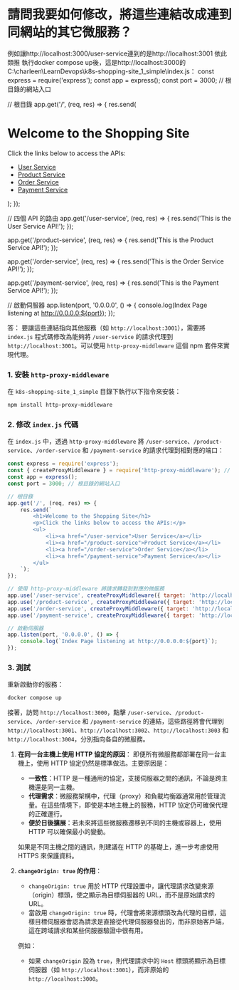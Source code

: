 # 請問我要如何修改，將這些連結改成連到同網站的其它微服務？
例如讓http://localhost:3000/user-service連到的是http://localhost:3001
依此類推
執行docker compose up後，這是http://localhost:3000的C:\charleen\LearnDevops\k8s-shopping-site_1_simple\index.js：
const express = require('express');
const app = express();
const port = 3000; // 根目錄的網站入口

// 根目錄
app.get('/', (req, res) => {
    res.send(
        <h1>Welcome to the Shopping Site</h1>
        <p>Click the links below to access the APIs:</p>
        <ul>
            <li><a href="/user-service">User Service</a></li>
            <li><a href="/product-service">Product Service</a></li>
            <li><a href="/order-service">Order Service</a></li>
            <li><a href="/payment-service">Payment Service</a></li>
        </ul>
    );
});

// 四個 API 的路由
app.get('/user-service', (req, res) => {
    res.send('This is the User Service API!');
});

app.get('/product-service', (req, res) => {
    res.send('This is the Product Service API!');
});

app.get('/order-service', (req, res) => {
    res.send('This is the Order Service API!');
});

app.get('/payment-service', (req, res) => {
    res.send('This is the Payment Service API!');
});

// 啟動伺服器
app.listen(port, '0.0.0.0', () => {
    console.log(Index Page listening at http://0.0.0.0:${port});
});


答：
要讓這些連結指向其他服務（如 `http://localhost:3001`），需要將 `index.js` 程式碼修改為能夠將 `/user-service` 的請求代理到 `http://localhost:3001`。可以使用 `http-proxy-middleware` 這個 npm 套件來實現代理。

### 1. 安裝 `http-proxy-middleware`
在 `k8s-shopping-site_1_simple` 目錄下執行以下指令來安裝：
```bash
npm install http-proxy-middleware
```

### 2. 修改 `index.js` 代碼
在 `index.js` 中，透過 `http-proxy-middleware` 將 `/user-service`、`/product-service`、`/order-service` 和 `/payment-service` 的請求代理到相對應的端口：

```javascript
const express = require('express');
const { createProxyMiddleware } = require('http-proxy-middleware'); // 引入代理中介
const app = express();
const port = 3000; // 根目錄的網站入口

// 根目錄
app.get('/', (req, res) => {
    res.send(`
        <h1>Welcome to the Shopping Site</h1>
        <p>Click the links below to access the APIs:</p>
        <ul>
            <li><a href="/user-service">User Service</a></li>
            <li><a href="/product-service">Product Service</a></li>
            <li><a href="/order-service">Order Service</a></li>
            <li><a href="/payment-service">Payment Service</a></li>
        </ul>
    `);
});

// 使用 http-proxy-middleware 將請求轉發到對應的微服務
app.use('/user-service', createProxyMiddleware({ target: 'http://localhost:3001', changeOrigin: true }));
app.use('/product-service', createProxyMiddleware({ target: 'http://localhost:3002', changeOrigin: true }));
app.use('/order-service', createProxyMiddleware({ target: 'http://localhost:3003', changeOrigin: true }));
app.use('/payment-service', createProxyMiddleware({ target: 'http://localhost:3004', changeOrigin: true }));

// 啟動伺服器
app.listen(port, '0.0.0.0', () => {
    console.log(`Index Page listening at http://0.0.0.0:${port}`);
});
```

### 3. 測試
重新啟動你的服務：
```bash
docker compose up
```

接著，訪問 `http://localhost:3000`，點擊 `/user-service`、`/product-service`、`/order-service` 和 `/payment-service` 的連結，這些路徑將會代理到 `http://localhost:3001`、`http://localhost:3002`、`http://localhost:3003` 和 `http://localhost:3004`，分別指向各自的微服務。

1. **在同一台主機上使用 HTTP 協定的原因**：
   即便所有微服務都部署在同一台主機上，使用 HTTP 協定仍然是標準做法。主要原因是：
   - **一致性**：HTTP 是一種通用的協定，支援伺服器之間的通訊，不論是跨主機還是同一主機。
   - **代理需求**：微服務架構中，代理（proxy）和負載均衡器通常用於管理流量。在這些情境下，即使是本地主機上的服務，HTTP 協定仍可確保代理的正確運行。
   - **便於日後擴展**：若未來將這些微服務遷移到不同的主機或容器上，使用 HTTP 可以確保最小的變動。

   如果是不同主機之間的通訊，則建議在 HTTP 的基礎上，進一步考慮使用 HTTPS 來保護資料。

2. **`changeOrigin: true` 的作用**：
   - `changeOrigin: true` 用於 HTTP 代理設置中，讓代理請求改變來源（origin）標頭，使之顯示為目標伺服器的 URL，而不是原始請求的 URL。
   - 當啟用 `changeOrigin: true` 時，代理會將來源標頭改為代理的目標，這樣目標伺服器會認為請求是直接從代理伺服器發出的，而非原始客戶端，這在跨域請求和某些伺服器驗證中很有用。

   例如：
   - 如果 `changeOrigin` 設為 `true`，則代理請求中的 `Host` 標頭將顯示為目標伺服器（如 `http://localhost:3001`），而非原始的 `http://localhost:3000`。